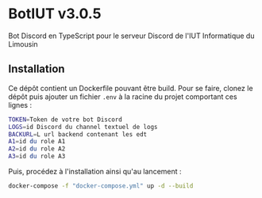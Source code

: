 # BotIUT v3.0.5

Bot Discord en TypeScript pour le serveur Discord de l'IUT Informatique du Limousin

## Installation

Ce dépôt contient un Dockerfile pouvant être build. Pour se faire, clonez le dépôt puis ajouter un fichier `.env` à la racine du projet comportant ces lignes :

```sh
TOKEN=Token de votre bot Discord
LOGS=id Discord du channel textuel de logs
BACKURL=L url backend contenant les edt
A1=id du role A1
A2=id du role A2
A3=id du role A3
```

Puis, procédez à l'installation ainsi qu'au lancement :

```sh
docker-compose -f "docker-compose.yml" up -d --build
```
